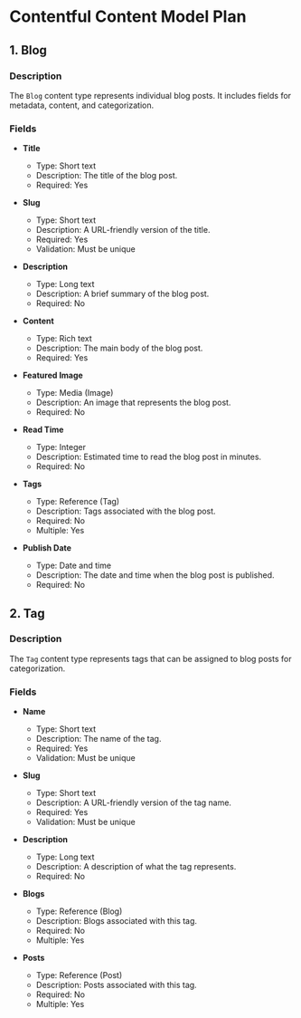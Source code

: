 # Contentful Content Model Plan

## 1. Blog

### Description

The `Blog` content type represents individual blog posts. It includes fields for metadata, content, and categorization.

### Fields

- **Title**

  - Type: Short text
  - Description: The title of the blog post.
  - Required: Yes

- **Slug**

  - Type: Short text
  - Description: A URL-friendly version of the title.
  - Required: Yes
  - Validation: Must be unique

- **Description**

  - Type: Long text
  - Description: A brief summary of the blog post.
  - Required: No

- **Content**

  - Type: Rich text
  - Description: The main body of the blog post.
  - Required: Yes

- **Featured Image**

  - Type: Media (Image)
  - Description: An image that represents the blog post.
  - Required: No

- **Read Time**

  - Type: Integer
  - Description: Estimated time to read the blog post in minutes.
  - Required: No

- **Tags**

  - Type: Reference (Tag)
  - Description: Tags associated with the blog post.
  - Required: No
  - Multiple: Yes

- **Publish Date**
  - Type: Date and time
  - Description: The date and time when the blog post is published.
  - Required: No

## 2. Tag

### Description

The `Tag` content type represents tags that can be assigned to blog posts for categorization.

### Fields

- **Name**

  - Type: Short text
  - Description: The name of the tag.
  - Required: Yes
  - Validation: Must be unique

- **Slug**

  - Type: Short text
  - Description: A URL-friendly version of the tag name.
  - Required: Yes
  - Validation: Must be unique

- **Description**

  - Type: Long text
  - Description: A description of what the tag represents.
  - Required: No

- **Blogs**

  - Type: Reference (Blog)
  - Description: Blogs associated with this tag.
  - Required: No
  - Multiple: Yes

- **Posts**
  - Type: Reference (Post)
  - Description: Posts associated with this tag.
  - Required: No
  - Multiple: Yes
